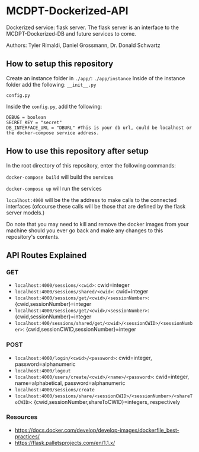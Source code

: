 # MCDPT-Dockerized-API
Dockerized service: flask server. The flask server 
is an interface to the MCDPT-Dockerized-DB and future services to come.

Authors: 
Tyler Rimaldi, 
Daniel Grossmann,
Dr. Donald Schwartz

## How to setup this repository
Create an instance folder in `./app/`: `./app/instance`
Inside of the instance folder add the following:
`__init__.py`

`config.py`

Inside the `config.py`, add the following:
```
DEBUG = boolean
SECRET_KEY = "secret"
DB_INTERFACE_URL = "DBURL" #This is your db url, could be localhost or the docker-compose service address.
```

## How to use this repository after setup
In the root directory of this repository, enter the following commands:

`docker-compose build` will build the services

`docker-compose up` will run the services

`localhost:4000` will be the the address to make calls to the connected interfaces (ofcourse
these calls will be those that are defined by the flask server models.)

Do note that you may need to kill and remove the docker images from your machine should you ever go back and make any changes to this repository's contents.

## API Routes Explained

### GET
- `localhost:4000/sessions/<cwid>`: cwid=integer
- `localhost:4000/sessions/shared/<cwid>`: cwid=integer
- `localhost:4000/sessions/get/<cwid>/<sessionNumber>`: {cwid,sessionNumber}=integer
- `localhost:4000/sessions/get/<cwid>/<sessionNumber>`: {cwid,sessionNumber}=integer
- `localhost:400/sessions/shared/get/<cwid>/<sessionCWID>/<sessionNumber>`: {cwid,sessionCWID,sessionNumber}=integer

### POST
- `localhost:4000/login/<cwid>/<password>`: cwid=integer, password=alphanumeric
- `localhost:4000/logout`
- `localhost:4000/users/create/<cwid>/<name>/<password>`: cwid=integer, name=alphabetical, password=alphanumeric
- `localhost:4000/sessions/create`
- `localhost:4000/sessions/share/<sessionCWID>/<sessionNumber>/<shareToCWID>`: {cwid,sessionNumber,shareToCWID}=integers, respectively


### Resources
- https://docs.docker.com/develop/develop-images/dockerfile_best-practices/
- https://flask.palletsprojects.com/en/1.1.x/
